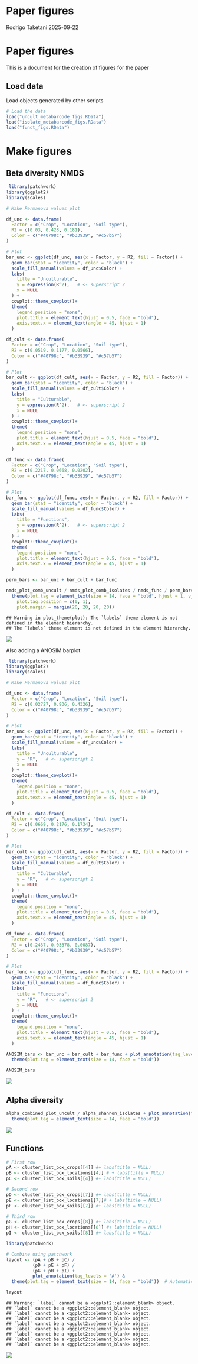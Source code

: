 Paper figures
================
Rodrigo Taketani
2025-09-22

# Paper figures

This is a document for the creation of figures for the paper

## Load data

Load objects generated by other scripts

``` r
# Load the data
load("uncult_metabarcode_figs.RData")
load("isolate_metabarcode_figs.RData")
load("funct_figs.RData")
```

# Make figures

## Beta diversity NMDS

``` r
 library(patchwork)
library(ggplot2)
library(scales)

# Make Permanova values plot

df_unc <- data.frame(
  Factor = c("Crop", "Location", "Soil type"),
  R2 = c(0.03, 0.428, 0.181),
  Color = c("#40798c", "#b33939", "#c57b57")
)

# Plot
bar_unc <- ggplot(df_unc, aes(x = Factor, y = R2, fill = Factor)) +
  geom_bar(stat = "identity", color = "black") +
  scale_fill_manual(values = df_unc$Color) +
  labs(
    title = "Unculturable",
    y = expression(R^2),   # <- superscript 2
    x = NULL
  ) +
  cowplot::theme_cowplot()+
  theme(
    legend.position = "none",
    plot.title = element_text(hjust = 0.5, face = "bold"),
    axis.text.x = element_text(angle = 45, hjust = 1)
  )

df_cult <- data.frame(
  Factor = c("Crop", "Location", "Soil type"),
  R2 = c(0.0519, 0.1177, 0.0566),
  Color = c("#40798c", "#b33939", "#c57b57")
)

# Plot
bar_cult <- ggplot(df_cult, aes(x = Factor, y = R2, fill = Factor)) +
  geom_bar(stat = "identity", color = "black") +
  scale_fill_manual(values = df_cult$Color) +
  labs(
    title = "Culturable",
    y = expression(R^2),   # <- superscript 2
    x = NULL
  ) +
  cowplot::theme_cowplot()+
  theme(
    legend.position = "none",
    plot.title = element_text(hjust = 0.5, face = "bold"),
    axis.text.x = element_text(angle = 45, hjust = 1)
  )

df_func <- data.frame(
  Factor = c("Crop", "Location", "Soil type"),
  R2 = c(0.2217, 0.0668, 0.0202),
  Color = c("#40798c", "#b33939", "#c57b57")
)

# Plot
bar_func <- ggplot(df_func, aes(x = Factor, y = R2, fill = Factor)) +
  geom_bar(stat = "identity", color = "black") +
  scale_fill_manual(values = df_func$Color) +
  labs(
    title = "Functions",
    y = expression(R^2),   # <- superscript 2
    x = NULL
  ) +
  cowplot::theme_cowplot()+
  theme(
    legend.position = "none",
    plot.title = element_text(hjust = 0.5, face = "bold"),
    axis.text.x = element_text(angle = 45, hjust = 1)
  )

perm_bars <- bar_unc + bar_cult + bar_func 

nmds_plot_comb_uncult / nmds_plot_comb_isolates / nmds_func / perm_bars + plot_annotation(tag_levels = 'A') &
  theme(plot.tag = element_text(size = 14, face = "bold", hjust = 1, vjust = -1), 
    plot.tag.position = c(0, 1),
    plot.margin = margin(20, 20, 20, 20))
```

    ## Warning in plot_theme(plot): The `labels` theme element is not defined in the element hierarchy.
    ## The `labels` theme element is not defined in the element hierarchy.

![](concat_figs_files/figure-gfm/unnamed-chunk-2-1.png)<!-- -->

Also adding a ANOSIM barplot

``` r
 library(patchwork)
library(ggplot2)
library(scales)

# Make Permanova values plot

df_unc <- data.frame(
  Factor = c("Crop", "Location", "Soil type"),
  R2 = c(0.02727, 0.936, 0.4326),
  Color = c("#40798c", "#b33939", "#c57b57")
)

# Plot
bar_unc <- ggplot(df_unc, aes(x = Factor, y = R2, fill = Factor)) +
  geom_bar(stat = "identity", color = "black") +
  scale_fill_manual(values = df_unc$Color) +
  labs(
    title = "Unculturable",
    y = "R",   # <- superscript 2
    x = NULL
  ) +
  cowplot::theme_cowplot()+
  theme(
    legend.position = "none",
    plot.title = element_text(hjust = 0.5, face = "bold"),
    axis.text.x = element_text(angle = 45, hjust = 1)
  )

df_cult <- data.frame(
  Factor = c("Crop", "Location", "Soil type"),
  R2 = c(0.0669, 0.2176, 0.1734),
  Color = c("#40798c", "#b33939", "#c57b57")
)

# Plot
bar_cult <- ggplot(df_cult, aes(x = Factor, y = R2, fill = Factor)) +
  geom_bar(stat = "identity", color = "black") +
  scale_fill_manual(values = df_cult$Color) +
  labs(
    title = "Culturable",
    y = "R",   # <- superscript 2
    x = NULL
  ) +
  cowplot::theme_cowplot()+
  theme(
    legend.position = "none",
    plot.title = element_text(hjust = 0.5, face = "bold"),
    axis.text.x = element_text(angle = 45, hjust = 1)
  )

df_func <- data.frame(
  Factor = c("Crop", "Location", "Soil type"),
  R2 = c(0.2437, 0.03378, 0.0087),
  Color = c("#40798c", "#b33939", "#c57b57")
)

# Plot
bar_func <- ggplot(df_func, aes(x = Factor, y = R2, fill = Factor)) +
  geom_bar(stat = "identity", color = "black") +
  scale_fill_manual(values = df_func$Color) +
  labs(
    title = "Functions",
    y = "R",   # <- superscript 2
    x = NULL
  ) +
  cowplot::theme_cowplot()+
  theme(
    legend.position = "none",
    plot.title = element_text(hjust = 0.5, face = "bold"),
    axis.text.x = element_text(angle = 45, hjust = 1)
  )

ANOSIM_bars <- bar_unc + bar_cult + bar_func + plot_annotation(tag_levels = 'A') &
  theme(plot.tag = element_text(size = 14, face = "bold"))

ANOSIM_bars
```

![](concat_figs_files/figure-gfm/unnamed-chunk-3-1.png)<!-- -->

## Alpha diversity

``` r
alpha_combined_plot_uncult / alpha_shannon_isolates + plot_annotation(tag_levels = 'A') &
  theme(plot.tag = element_text(size = 14, face = "bold"))
```

![](concat_figs_files/figure-gfm/unnamed-chunk-4-1.png)<!-- -->

## Functions

``` r
# First row
pA <- cluster_list_box_crops[[4]] #+ labs(title = NULL)
pB <- cluster_list_box_locations[[4]] # + labs(title = NULL)
pC <- cluster_list_box_soils[[4]] #+ labs(title = NULL)

# Second row
pD <- cluster_list_box_crops[[7]] #+ labs(title = NULL)
pE <- cluster_list_box_locations[[7]]# + labs(title = NULL)
pF <- cluster_list_box_soils[[7]] #+ labs(title = NULL)

# Third row
pG <- cluster_list_box_crops[[8]] #+ labs(title = NULL)
pH <- cluster_list_box_locations[[8]] #+ labs(title = NULL)
pI <- cluster_list_box_soils[[8]] #+ labs(title = NULL)

library(patchwork)

# Combine using patchwork
layout <- (pA + pB + pC) /
          (pD + pE + pF) /
          (pG + pH + pI) +
          plot_annotation(tag_levels = 'A') &
  theme(plot.tag = element_text(size = 14, face = "bold"))  # Automatically tags A–I

layout
```

    ## Warning: `label` cannot be a <ggplot2::element_blank> object.
    ## `label` cannot be a <ggplot2::element_blank> object.
    ## `label` cannot be a <ggplot2::element_blank> object.
    ## `label` cannot be a <ggplot2::element_blank> object.
    ## `label` cannot be a <ggplot2::element_blank> object.
    ## `label` cannot be a <ggplot2::element_blank> object.
    ## `label` cannot be a <ggplot2::element_blank> object.
    ## `label` cannot be a <ggplot2::element_blank> object.
    ## `label` cannot be a <ggplot2::element_blank> object.

![](concat_figs_files/figure-gfm/unnamed-chunk-5-1.png)<!-- -->
